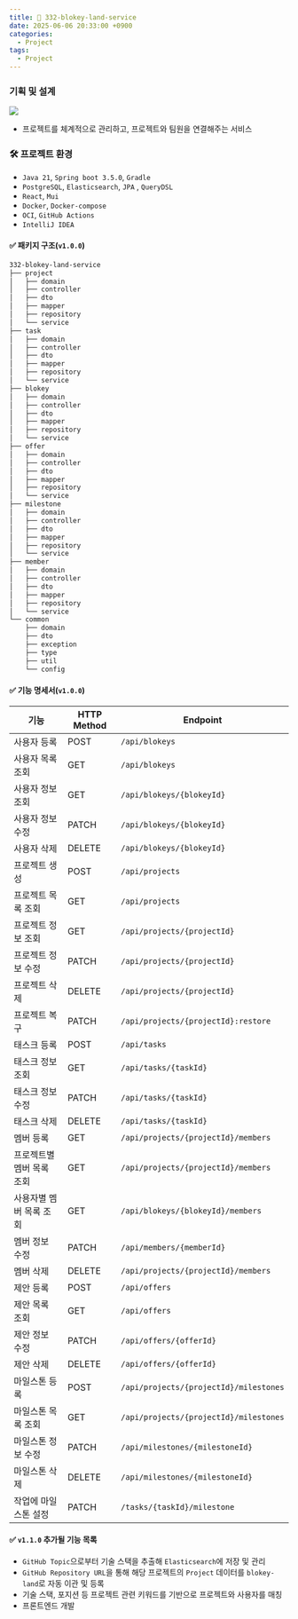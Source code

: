 ```yaml
---
title: 🏰 332-blokey-land-service
date: 2025-06-06 20:33:00 +0900
categories:
  - Project
tags:
  - Project
---
```


### 기획 및 설계
![](/assets/image/Pasted%20image%2020250607224217.png)
- 프로젝트를 체계적으로 관리하고, 프로젝트와 팀원을 연결해주는 서비스

### 🛠 **프로젝트 환경**  
- `Java 21`, `Spring boot 3.5.0`, `Gradle`
- `PostgreSQL`, `Elasticsearch`, `JPA` , `QueryDSL` 
- `React`, `Mui`
- `Docker`, `Docker-compose`
- `OCI`, `GitHub Actions`
- `IntelliJ IDEA`

#### ✅ 패키지 구조(`v1.0.0`)
```bash
332-blokey-land-service
├── project
│   ├── domain
│   ├── controller
│   ├── dto
│   ├── mapper
│   ├── repository
│   └── service
├── task
│   ├── domain
│   ├── controller
│   ├── dto
│   ├── mapper
│   ├── repository
│   └── service
├── blokey
│   ├── domain
│   ├── controller
│   ├── dto
│   ├── mapper
│   ├── repository
│   └── service
├── offer
│   ├── domain
│   ├── controller
│   ├── dto
│   ├── mapper
│   ├── repository
│   └── service
├── milestone
│   ├── domain
│   ├── controller
│   ├── dto
│   ├── mapper
│   ├── repository
│   └── service
├── member
│   ├── domain
│   ├── controller
│   ├── dto
│   ├── mapper
│   ├── repository
│   └── service
└── common
    ├── domain
    ├── dto
    ├── exception
    ├── type
    ├── util
    └── config
```

#### ✅ 기능 명세서(`v1.0.0`)

| 기능                      | HTTP Method | Endpoint                               |
| ------------------------- | ----------- | -------------------------------------- |
| 사용자 등록               | POST        | `/api/blokeys`                         |
| 사용자 목록 조회          | GET         | `/api/blokeys`                         |
| 사용자 정보 조회          | GET         | `/api/blokeys/{blokeyId}`              |
| 사용자 정보 수정          | PATCH       | `/api/blokeys/{blokeyId}`              |
| 사용자 삭제               | DELETE      | `/api/blokeys/{blokeyId}`              |
| 프로젝트 생성             | POST        | `/api/projects`                        |
| 프로젝트 목록 조회        | GET         | `/api/projects`                        |
| 프로젝트 정보 조회        | GET         | `/api/projects/{projectId}`            |
| 프로젝트 정보 수정        | PATCH       | `/api/projects/{projectId}`            |
| 프로젝트 삭제             | DELETE      | `/api/projects/{projectId}`            |
| 프로젝트 복구             | PATCH       | `/api/projects/{projectId}:restore`    |
| 태스크 등록               | POST        | `/api/tasks`                           |
| 태스크 정보 조회          | GET         | `/api/tasks/{taskId}`                  |
| 태스크 정보 수정          | PATCH       | `/api/tasks/{taskId}`                  |
| 태스크 삭제               | DELETE      | `/api/tasks/{taskId}`                  |
| 멤버 등록                 | GET         | `/api/projects/{projectId}/members`    |
| 프로젝트별 멤버 목록 조회 | GET         | `/api/projects/{projectId}/members`    |
| 사용자별 멤버 목록 조회   | GET         | `/api/blokeys/{blokeyId}/members`      |
| 멤버 정보 수정            | PATCH       | `/api/members/{memberId}`              |
| 멤버 삭제                 | DELETE      | `/api/projects/{projectId}/members`    |
| 제안 등록                 | POST        | `/api/offers`                          |
| 제안 목록 조회            | GET         | `/api/offers`                          |
| 제안 정보 수정            | PATCH       | `/api/offers/{offerId}`                |
| 제안 삭제                 | DELETE      | `/api/offers/{offerId}`                |
| 마일스톤 등록             | POST        | `/api/projects/{projectId}/milestones` |
| 마일스톤 목록 조회        | GET         | `/api/projects/{projectId}/milestones` |
| 마일스톤 정보 수정        | PATCH       | `/api/milestones/{milestoneId}`        |
| 마일스톤 삭제             | DELETE      | `/api/milestones/{milestoneId}`        |
| 작업에 마일스톤 설정      | PATCH       | `/tasks/{taskId}/milestone`            | 

#### ✅ `v1.1.0` 추가될 기능 목록
- `GitHub Topic`으로부터 기술 스택을 추출해 `Elasticsearch`에 저장 및 관리
- `GitHub Repository URL`을 통해 해당 프로젝트의 `Project` 데이터를 `blokey-land`로 자동 이관 및 등록
- 기술 스택, 포지션 등 프로젝트 관련 키워드를 기반으로 프로젝트와 사용자를 매칭
- 프론트엔드 개발